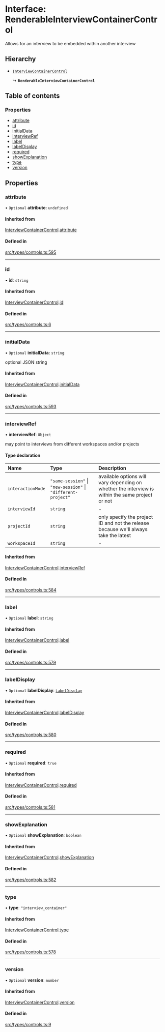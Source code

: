 # Interface: RenderableInterviewContainerControl

Allows for an interview to be embedded within another interview

## Hierarchy

- [`InterviewContainerControl`](../wiki/InterviewContainerControl)

  ↳ **`RenderableInterviewContainerControl`**

## Table of contents

### Properties

- [attribute](../wiki/RenderableInterviewContainerControl#attribute)
- [id](../wiki/RenderableInterviewContainerControl#id)
- [initialData](../wiki/RenderableInterviewContainerControl#initialdata)
- [interviewRef](../wiki/RenderableInterviewContainerControl#interviewref)
- [label](../wiki/RenderableInterviewContainerControl#label)
- [labelDisplay](../wiki/RenderableInterviewContainerControl#labeldisplay)
- [required](../wiki/RenderableInterviewContainerControl#required)
- [showExplanation](../wiki/RenderableInterviewContainerControl#showexplanation)
- [type](../wiki/RenderableInterviewContainerControl#type)
- [version](../wiki/RenderableInterviewContainerControl#version)

## Properties

### attribute

• `Optional` **attribute**: `undefined`

#### Inherited from

[InterviewContainerControl](../wiki/InterviewContainerControl).[attribute](../wiki/InterviewContainerControl#attribute)

#### Defined in

[src/types/controls.ts:595](https://github.com/decisively-io/interview-sdk/blob/88201aefe0053753c57ed3533baaa60dd3f28a04/src/types/controls.ts#L595)

___

### id

• **id**: `string`

#### Inherited from

[InterviewContainerControl](../wiki/InterviewContainerControl).[id](../wiki/InterviewContainerControl#id)

#### Defined in

[src/types/controls.ts:6](https://github.com/decisively-io/interview-sdk/blob/88201aefe0053753c57ed3533baaa60dd3f28a04/src/types/controls.ts#L6)

___

### initialData

• `Optional` **initialData**: `string`

optional JSON string

#### Inherited from

[InterviewContainerControl](../wiki/InterviewContainerControl).[initialData](../wiki/InterviewContainerControl#initialdata)

#### Defined in

[src/types/controls.ts:593](https://github.com/decisively-io/interview-sdk/blob/88201aefe0053753c57ed3533baaa60dd3f28a04/src/types/controls.ts#L593)

___

### interviewRef

• **interviewRef**: `Object`

may point to interviews from different workspaces and/or projects

#### Type declaration

| Name | Type | Description |
| :------ | :------ | :------ |
| `interactionMode` | ``"same-session"`` \| ``"new-session"`` \| ``"different-project"`` | available options will vary depending on whether the interview is within the same project or not |
| `interviewId` | `string` | - |
| `projectId` | `string` | only specify the project ID and not the release because we'll always take the latest |
| `workspaceId` | `string` | - |

#### Inherited from

[InterviewContainerControl](../wiki/InterviewContainerControl).[interviewRef](../wiki/InterviewContainerControl#interviewref)

#### Defined in

[src/types/controls.ts:584](https://github.com/decisively-io/interview-sdk/blob/88201aefe0053753c57ed3533baaa60dd3f28a04/src/types/controls.ts#L584)

___

### label

• `Optional` **label**: `string`

#### Inherited from

[InterviewContainerControl](../wiki/InterviewContainerControl).[label](../wiki/InterviewContainerControl#label)

#### Defined in

[src/types/controls.ts:579](https://github.com/decisively-io/interview-sdk/blob/88201aefe0053753c57ed3533baaa60dd3f28a04/src/types/controls.ts#L579)

___

### labelDisplay

• `Optional` **labelDisplay**: [`LabelDisplay`](../wiki/Exports#labeldisplay)

#### Inherited from

[InterviewContainerControl](../wiki/InterviewContainerControl).[labelDisplay](../wiki/InterviewContainerControl#labeldisplay)

#### Defined in

[src/types/controls.ts:580](https://github.com/decisively-io/interview-sdk/blob/88201aefe0053753c57ed3533baaa60dd3f28a04/src/types/controls.ts#L580)

___

### required

• `Optional` **required**: ``true``

#### Inherited from

[InterviewContainerControl](../wiki/InterviewContainerControl).[required](../wiki/InterviewContainerControl#required)

#### Defined in

[src/types/controls.ts:581](https://github.com/decisively-io/interview-sdk/blob/88201aefe0053753c57ed3533baaa60dd3f28a04/src/types/controls.ts#L581)

___

### showExplanation

• `Optional` **showExplanation**: `boolean`

#### Inherited from

[InterviewContainerControl](../wiki/InterviewContainerControl).[showExplanation](../wiki/InterviewContainerControl#showexplanation)

#### Defined in

[src/types/controls.ts:582](https://github.com/decisively-io/interview-sdk/blob/88201aefe0053753c57ed3533baaa60dd3f28a04/src/types/controls.ts#L582)

___

### type

• **type**: ``"interview_container"``

#### Inherited from

[InterviewContainerControl](../wiki/InterviewContainerControl).[type](../wiki/InterviewContainerControl#type)

#### Defined in

[src/types/controls.ts:578](https://github.com/decisively-io/interview-sdk/blob/88201aefe0053753c57ed3533baaa60dd3f28a04/src/types/controls.ts#L578)

___

### version

• `Optional` **version**: `number`

#### Inherited from

[InterviewContainerControl](../wiki/InterviewContainerControl).[version](../wiki/InterviewContainerControl#version)

#### Defined in

[src/types/controls.ts:9](https://github.com/decisively-io/interview-sdk/blob/88201aefe0053753c57ed3533baaa60dd3f28a04/src/types/controls.ts#L9)
